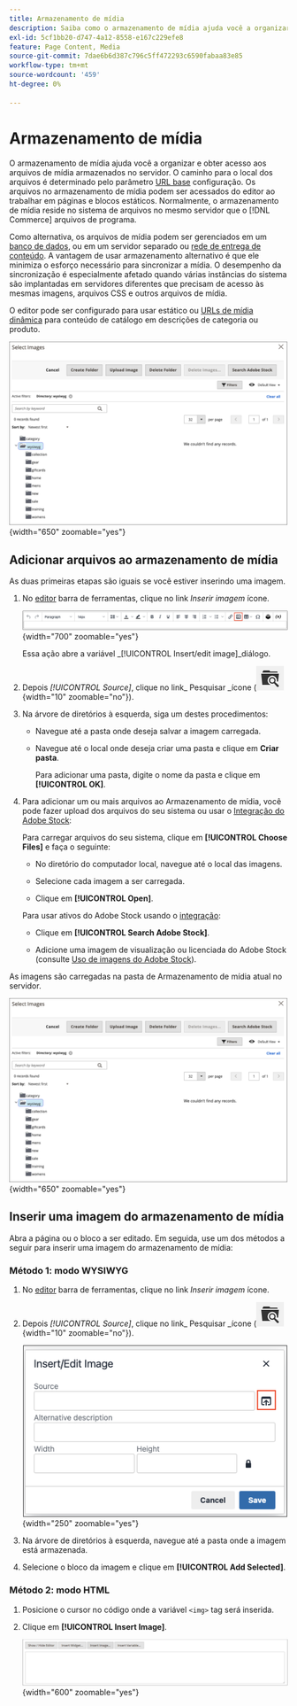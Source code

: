 ```yaml
---
title: Armazenamento de mídia
description: Saiba como o armazenamento de mídia ajuda você a organizar e obter acesso aos arquivos de mídia do Commerce armazenados no servidor.
exl-id: 5cf1bb20-d747-4a12-8558-e167c229efe8
feature: Page Content, Media
source-git-commit: 7dae6b6d387c796c5ff472293c6590fabaa83e85
workflow-type: tm+mt
source-wordcount: '459'
ht-degree: 0%

---
```


# Armazenamento de mídia

O armazenamento de mídia ajuda você a organizar e obter acesso aos arquivos de mídia armazenados no servidor. O caminho para o local dos arquivos é determinado pelo parâmetro [URL base](../stores-purchase/store-urls.md) configuração. Os arquivos no armazenamento de mídia podem ser acessados do editor ao trabalhar em páginas e blocos estáticos. Normalmente, o armazenamento de mídia reside no sistema de arquivos no mesmo servidor que o [!DNL Commerce] arquivos de programa.

Como alternativa, os arquivos de mídia podem ser gerenciados em um [banco de dados](media-storage-database.md), ou em um servidor separado ou [rede de entrega de conteúdo](media-storage-content-delivery-network.md). A vantagem de usar armazenamento alternativo é que ele minimiza o esforço necessário para sincronizar a mídia. O desempenho da sincronização é especialmente afetado quando várias instâncias do sistema são implantadas em servidores diferentes que precisam de acesso às mesmas imagens, arquivos CSS e outros arquivos de mídia.

O editor pode ser configurado para usar estático ou [URLs de mídia dinâmica](../catalog/catalog-urls.md#configure-catalog-media-url-format) para conteúdo de catálogo em descrições de categoria ou produto.

![[!DNL Commerce] Armazenamento de mídia](./assets/media-storage.png){width="650" zoomable="yes"}

## Adicionar arquivos ao armazenamento de mídia

As duas primeiras etapas são iguais se você estiver inserindo uma imagem.

1. No [editor](editor.md) barra de ferramentas, clique no link _Inserir imagem_ ícone.

   ![Ícone Inserir imagem](./assets/editor-toolbar-image-button.png){width="700" zoomable="yes"}

   Essa ação abre a variável _[!UICONTROL Insert/edit image]_diálogo.

1. Depois _[!UICONTROL Source]_, clique no link_ Pesquisar _ícone (![Ícone de pesquisa](./assets/media-gallery-icon-browse.png){width="10" zoomable="no"}).

1. Na árvore de diretórios à esquerda, siga um destes procedimentos:

   - Navegue até a pasta onde deseja salvar a imagem carregada.

   - Navegue até o local onde deseja criar uma pasta e clique em **Criar pasta**.

     Para adicionar uma pasta, digite o nome da pasta e clique em **[!UICONTROL OK]**.

1. Para adicionar um ou mais arquivos ao Armazenamento de mídia, você pode fazer upload dos arquivos do seu sistema ou usar o [Integração do Adobe Stock](adobe-stock.md):

   Para carregar arquivos do seu sistema, clique em **[!UICONTROL Choose Files]** e faça o seguinte:

   - No diretório do computador local, navegue até o local das imagens.

   - Selecione cada imagem a ser carregada.

   - Clique em **[!UICONTROL Open]**.

   Para usar ativos do Adobe Stock usando o [integração](adobe-stock.md):

   - Clique em **[!UICONTROL Search Adobe Stock]**.

   - Adicione uma imagem de visualização ou licenciada do Adobe Stock (consulte [Uso de imagens do Adobe Stock](adobe-stock-manage.md)).

As imagens são carregadas na pasta de Armazenamento de mídia atual no servidor.

![[!DNL Commerce] Armazenamento de mídia](./assets/media-storage.png){width="650" zoomable="yes"}

## Inserir uma imagem do armazenamento de mídia

Abra a página ou o bloco a ser editado. Em seguida, use um dos métodos a seguir para inserir uma imagem do armazenamento de mídia:

### Método 1: modo WYSIWYG

1. No [editor](editor.md) barra de ferramentas, clique no link _Inserir imagem_ ícone.

1. Depois _[!UICONTROL Source]_, clique no link_ Pesquisar _ícone (![Ícone de pesquisa](./assets/media-gallery-icon-browse.png){width="10" zoomable="no"}).

   ![Selecionar o ícone de pesquisa](./assets/editor-dialog-insert-image.png){width="250" zoomable="yes"}

1. Na árvore de diretórios à esquerda, navegue até a pasta onde a imagem está armazenada.

1. Selecione o bloco da imagem e clique em **[!UICONTROL Add Selected]**.

### Método 2: modo HTML

1. Posicione o cursor no código onde a variável `<img>` tag será inserida.

1. Clique em **[!UICONTROL Insert Image]**.

   ![Inserir imagem (modo HTML)](./assets/editor-html-mode-insert-image.png){width="600" zoomable="yes"}
